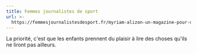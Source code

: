 ```yaml
---
title: Femmes journalistes de sport
url: >-
  https://femmesjournalistesdesport.fr/myriam-alizon-un-magazine-pour-donner-aux-enfants-lenvie-de-lire-et-de-bouger-%EF%BF%BC/
---
```


La priorité, c'est que les enfants prennent du plaisir à lire des choses qu'ils ne liront pas ailleurs.
